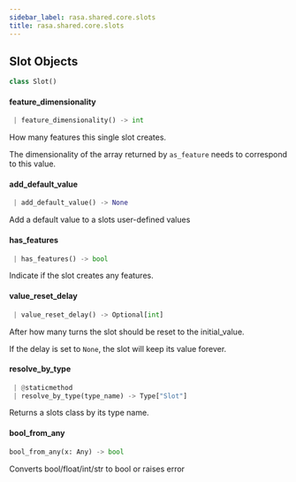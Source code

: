 ```yaml
---
sidebar_label: rasa.shared.core.slots
title: rasa.shared.core.slots
---
```


## Slot Objects

```python
class Slot()
```

#### feature\_dimensionality

```python
 | feature_dimensionality() -> int
```

How many features this single slot creates.

The dimensionality of the array returned by `as_feature` needs
to correspond to this value.

#### add\_default\_value

```python
 | add_default_value() -> None
```

Add a default value to a slots user-defined values

#### has\_features

```python
 | has_features() -> bool
```

Indicate if the slot creates any features.

#### value\_reset\_delay

```python
 | value_reset_delay() -> Optional[int]
```

After how many turns the slot should be reset to the initial_value.

If the delay is set to `None`, the slot will keep its value forever.

#### resolve\_by\_type

```python
 | @staticmethod
 | resolve_by_type(type_name) -> Type["Slot"]
```

Returns a slots class by its type name.

#### bool\_from\_any

```python
bool_from_any(x: Any) -> bool
```

Converts bool/float/int/str to bool or raises error

